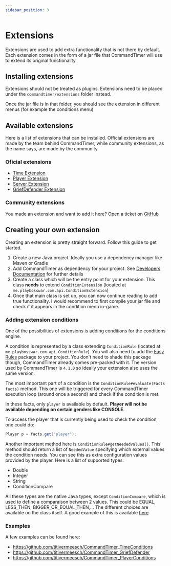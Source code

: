 ```yaml
---
sidebar_position: 3
---
```


# Extensions

Extensions are used to add extra functionality that is not there by default. Each extension comes in the form of a jar
file that CommandTimer will use to extend its original functionality.

## Installing extensions

Extensions should not be treated as plugins. Extensions need to be placed under the `commandtimer/extensions` folder
instead.

Once the jar file is in that folder, you should see the extension in different menus (for example the conditions menu)

## Available extensions

Here is a list of extensions that can be installed. Official extensions are made by the team behind CommandTimer, while
community extensions, as the name says, are made by the community.

### Oficial extensions

- [Time Extension](https://www.spigotmc.org/resources/time-conditions-commandtimer-extension.105591/)
- [Player Extension](https://www.spigotmc.org/resources/player-conditions-commandtimer-extension.97186/)
- [Server Extension](https://www.spigotmc.org/resources/server-conditions-commandtimer-extension.97188/)
- [GriefDefender Extension](https://www.spigotmc.org/resources/griefdefender-conditions-commandtimer-extension.106330/)

### Community extensions

You made an extension and want to add it here? Open a ticket on [GitHub](https://github.com/titivermeesch/CommandTimer)

## Creating your own extension

Creating an extension is pretty straight forward. Follow this guide to get started.

1. Create a new Java project. Ideally you use a dependency manager like Maven or Gradle
2. Add CommandTimer as dependency for your project. See [Developers Documentation](../developers) for further details
3. Create a class which will be the entry point for your extension. This class **needs** to
   extend `ConditionExtension` (located at `me.playbosswar.com.api.ConditionExtension`)
4. Once that main class is set up, you can now continue reading to add true functionality. I would recommend to first
   compile your jar file and check if it appears in the condition menu in-game.

### Adding extension conditions

One of the possibilities of extensions is adding conditions for the conditions engine.

A condition is represented by a class extending `ConditionRule` (located at `me.playbosswar.com.api.ConditionRule`). You
will also need to add the [Easy Rules](https://github.com/j-easy/easy-rules) package to your project. You don't need to
shade this package though, CommandTimer already comes pre-packed with it. The version used by CommandTimer is `4.1.0` so
ideally your extension also uses the same version.

The most important part of a condition is the `ConditionRule#evaluate(Facts facts)` method. This one will be triggered
for every CommandTimer execution loop (around once a second) and check if the condition is met.

In these facts, only `player` is available by default. **Player will not be available depending on certain genders like
CONSOLE**.

To access the player that is currently being used to check the condition, one could do:

```java
Player p = facts.get("player");
```

Another important method here is `ConditionRule#getNeededValues()`. This method should return a list of `NeededValue`
specifying which external values the condition needs. You can see this as extra configuration values provided by the
player. Here is a list of supported types:

- Double
- Integer
- String
- ConditionCompare

All these types are the native Java types, except `ConditionCompare`, which is used to define a comparaison between 2
values. This could be EQUAL, LESS_THEN, BIGGER_OR_EQUAL_THEN,... The different choices are available on the class
itself. A good example of this is
available [here](https://github.com/titivermeesch/CommandTimer_PlayerConditions/blob/master/src/main/java/me/playbosswar/cmtplayerconditions/conditions/PlayerTimeInWorldCondition.java)

### Examples

A few examples can be found here:

- <https://github.com/titivermeesch/CommandTimer_TimeConditions>
- <https://github.com/titivermeesch/CommandTimer_GriefDefender>
- <https://github.com/titivermeesch/CommandTimer_PlayerConditions>
